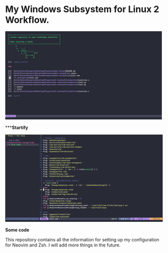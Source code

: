 # My Windows Subsystem for Linux 2 Workflow.
![Start page](./img/start-page.png "Startify")

*****Startify**

![Coding](./img/coding.png "Some code")

**Some code**

This repository contains all the information for setting up my configuration for Neovim and Zsh. I will add more things in the future.

